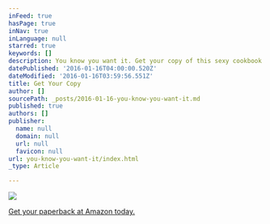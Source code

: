 ```yaml
---
inFeed: true
hasPage: true
inNav: true
inLanguage: null
starred: true
keywords: []
description: You know you want it. Get your copy of this sexy cookbook at Amazon today.
datePublished: '2016-01-16T04:00:00.520Z'
dateModified: '2016-01-16T03:59:56.551Z'
title: Get Your Copy
author: []
sourcePath: _posts/2016-01-16-you-know-you-want-it.md
published: true
authors: []
publisher:
  name: null
  domain: null
  url: null
  favicon: null
url: you-know-you-want-it/index.html
_type: Article

---
```

![](https://the-grid-user-content.s3-us-west-2.amazonaws.com/42695726-3ead-4219-afe0-5ad3cc74d008.jpg)

[Get your paperback at Amazon today.][0]

[0]: http://amzn.to/1n1IDys